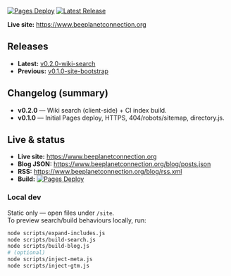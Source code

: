 <!-- BPC:STATUS-BEGIN -->

[![Pages Deploy](https://github.com/itshenryrhodes/legendary-octo-garbanzo/actions/workflows/pages.yml/badge.svg)](https://github.com/itshenryrhodes/legendary-octo-garbanzo/actions/workflows/pages.yml)
[![Latest Release](https://img.shields.io/github/v/release/itshenryrhodes/legendary-octo-garbanzo?display_name=tag&sort=semver)](https://github.com/itshenryrhodes/legendary-octo-garbanzo/releases/latest)

**Live site:** https://www.beeplanetconnection.org  

## Releases
- **Latest:** [v0.2.0-wiki-search](https://github.com/itshenryrhodes/legendary-octo-garbanzo/releases/tag/v0.2.0-wiki-search)
- **Previous:** [v0.1.0-site-bootstrap](https://github.com/itshenryrhodes/legendary-octo-garbanzo/releases/tag/v0.1.0-site-bootstrap)

## Changelog (summary)
- **v0.2.0** — Wiki search (client-side) + CI index build.  
- **v0.1.0** — Initial Pages deploy, HTTPS, 404/robots/sitemap, directory.js.

<!-- BPC:OVERVIEW-BEGIN -->

## Live & status

- **Live site:** https://www.beeplanetconnection.org  
- **Blog JSON:** https://www.beeplanetconnection.org/blog/posts.json  
- **RSS:** https://www.beeplanetconnection.org/blog/rss.xml  
- **Build:** [![Pages Deploy](https://github.com/itshenryrhodes/legendary-octo-garbanzo/actions/workflows/pages.yml/badge.svg)](https://github.com/itshenryrhodes/legendary-octo-garbanzo/actions/workflows/pages.yml)

### Local dev

Static only — open files under `/site`.  
To preview search/build behaviours locally, run:

```bash
node scripts/expand-includes.js
node scripts/build-search.js
node scripts/build-blog.js
# (optional)
node scripts/inject-meta.js
node scripts/inject-gtm.js
